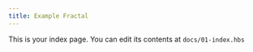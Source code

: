 ```yaml
---
title: Example Fractal
---
```


This is your index page. You can edit its contents at `docs/01-index.hbs`
